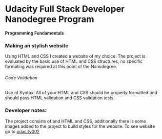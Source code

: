 # Udacity Full Stack Developer Nanodegree Program
#### Programming Fundamentals
### Making an stylish website
Using HTML and CSS I created a website of my choice. The project is evaluated by the basic use of HTML and CSS structures, no specific formating was required at this point of the Nanodegree.

###### Code Validation
Use of Syntax: 
All of your HTML and CSS should be properly formatted and should pass HTML validation and CSS validation tests.

### Developer notes:
The project consists of and HTML and CSS, additionally there is some images added to the project to build styles for the website. 
To see website go to [udacity002](http://john00123.github.io/udacity002)

